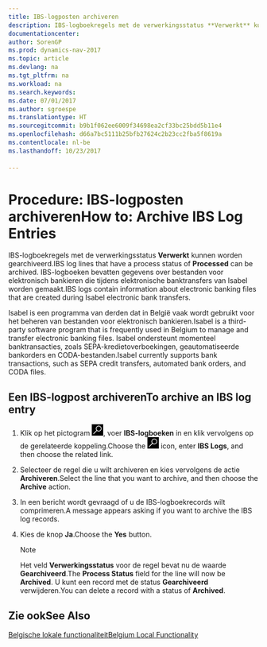 ```yaml
---
title: IBS-logposten archiveren
description: IBS-logboekregels met de verwerkingsstatus **Verwerkt** kunnen worden gearchiveerd. IBS-logboeken bevatten gegevens over bestanden voor elektronisch bankieren die tijdens elektronische banktransfers van Isabel worden gemaakt.
documentationcenter: 
author: SorenGP
ms.prod: dynamics-nav-2017
ms.topic: article
ms.devlang: na
ms.tgt_pltfrm: na
ms.workload: na
ms.search.keywords: 
ms.date: 07/01/2017
ms.author: sgroespe
ms.translationtype: HT
ms.sourcegitcommit: b9b1f062ee6009f34698ea2cf33bc25bdd5b11e4
ms.openlocfilehash: d66a7bc5111b25bfb27624c2b23cc2fba5f8619a
ms.contentlocale: nl-be
ms.lasthandoff: 10/23/2017

---
```

# <a name="how-to-archive-ibs-log-entries"></a><span data-ttu-id="de0a0-104">Procedure: IBS-logposten archiveren</span><span class="sxs-lookup"><span data-stu-id="de0a0-104">How to: Archive IBS Log Entries</span></span>
<span data-ttu-id="de0a0-105">IBS-logboekregels met de verwerkingsstatus **Verwerkt** kunnen worden gearchiveerd.</span><span class="sxs-lookup"><span data-stu-id="de0a0-105">IBS log lines that have a process status of **Processed** can be archived.</span></span> <span data-ttu-id="de0a0-106">IBS-logboeken bevatten gegevens over bestanden voor elektronisch bankieren die tijdens elektronische banktransfers van Isabel worden gemaakt.</span><span class="sxs-lookup"><span data-stu-id="de0a0-106">IBS logs contain information about electronic banking files that are created during Isabel electronic bank transfers.</span></span>  

<span data-ttu-id="de0a0-107">Isabel is een programma van derden dat in België vaak wordt gebruikt voor het beheren van bestanden voor elektronisch bankieren.</span><span class="sxs-lookup"><span data-stu-id="de0a0-107">Isabel is a third-party software program that is frequently used in Belgium to manage and transfer electronic banking files.</span></span> <span data-ttu-id="de0a0-108">Isabel ondersteunt momenteel banktransacties, zoals SEPA-kredietoverboekingen, geautomatiseerde bankorders en CODA-bestanden.</span><span class="sxs-lookup"><span data-stu-id="de0a0-108">Isabel currently supports bank transactions, such as SEPA credit transfers, automated bank orders, and CODA files.</span></span>  

## <a name="to-archive-an-ibs-log-entry"></a><span data-ttu-id="de0a0-109">Een IBS-logpost archiveren</span><span class="sxs-lookup"><span data-stu-id="de0a0-109">To archive an IBS log entry</span></span>  

1.  <span data-ttu-id="de0a0-110">Klik op het pictogram ![Zoeken naar pagina of rapport](../../media/ui-search/search_small.png "pictogram Zoeken naar pagina of rapport"), voer **IBS-logboeken** in en klik vervolgens op de gerelateerde koppeling.</span><span class="sxs-lookup"><span data-stu-id="de0a0-110">Choose the ![Search for Page or Report](../../media/ui-search/search_small.png "Search for Page or Report icon") icon, enter **IBS Logs**, and then choose the related link.</span></span>  
2.  <span data-ttu-id="de0a0-111">Selecteer de regel die u wilt archiveren en kies vervolgens de actie **Archiveren**.</span><span class="sxs-lookup"><span data-stu-id="de0a0-111">Select the line that you want to archive, and then choose the **Archive** action.</span></span>  
3.  <span data-ttu-id="de0a0-112">In een bericht wordt gevraagd of u de IBS-logboekrecords wilt comprimeren.</span><span class="sxs-lookup"><span data-stu-id="de0a0-112">A message appears asking if you want to archive the IBS log records.</span></span>  
4.  <span data-ttu-id="de0a0-113">Kies de knop **Ja**.</span><span class="sxs-lookup"><span data-stu-id="de0a0-113">Choose the **Yes** button.</span></span>  

    > [!NOTE]  
    >  <span data-ttu-id="de0a0-114">Het veld **Verwerkingsstatus** voor de regel bevat nu de waarde **Gearchiveerd**.</span><span class="sxs-lookup"><span data-stu-id="de0a0-114">The **Process Status** field for the line will now be **Archived**.</span></span> <span data-ttu-id="de0a0-115">U kunt een record met de status **Gearchiveerd** verwijderen.</span><span class="sxs-lookup"><span data-stu-id="de0a0-115">You can delete a record with a status of **Archived**.</span></span>  

## <a name="see-also"></a><span data-ttu-id="de0a0-116">Zie ook</span><span class="sxs-lookup"><span data-stu-id="de0a0-116">See Also</span></span>  
[<span data-ttu-id="de0a0-117">Belgische lokale functionaliteit</span><span class="sxs-lookup"><span data-stu-id="de0a0-117">Belgium Local Functionality</span></span>](belgium-local-functionality.md)

